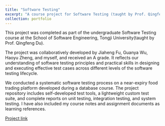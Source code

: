 ```yaml
---
title: "Software Testing"
excerpt: "A course project for Software Testing (taught by Prof. Qingfeng Du), involving systematic testing on a near-expiry food trading platform. Includes custom test tools, full test reports, and course materials; awarded an A grade.<br/><img src='/images/software_testing.png'>"
collection: portfolio
---
```


This project was completed as part of the undergraduate Software Testing course at the School of Software Engineering, Tongji University(taught by Prof. Qingfeng Du). 

The project was collaboratively developed by Jiaheng Fu, Guanya Wu, Haoyu Zheng, and myself, and received an A grade. It reflects our understanding of software testing principles and practical skills in designing and executing effective test cases across different levels of the software testing lifecycle.

We conducted a systematic software testing process on a near-expiry food trading platform developed during a database course. The project repository includes self-developed test tools, a lightweight custom test suite, and complete reports on unit testing, integration testing, and system testing. I have also included my course notes and assignment documents as learning references.

[Project link](https://github.com/BillHan01/Software-Testing--Course)